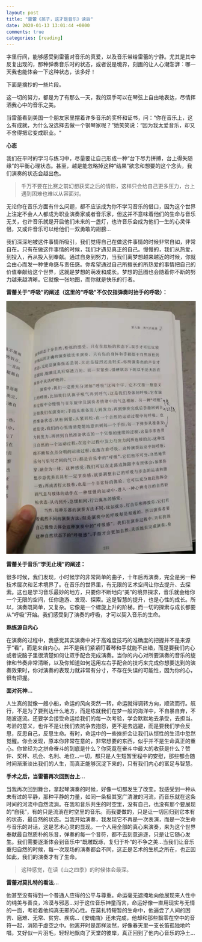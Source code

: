 ```yaml
---
layout: post
title: "雷蕾《孩子，这才是音乐》读后"
date: 2020-01-13 13:01:44 +0800
comments: true
categories: [reading]
---
```



字里行间，能够感受到雷蕾对音乐的真爱，以及音乐带给雷蕾的宁静。尤其是其中反复出现的，那种弹奏音乐时的状态，或者说是境界，刻画的让人心潮澎湃：哪一天我也能体会一下这种状态，该多好！

下面是摘抄的一些片段。


<!-- more -->

这一切的努力，都是为了有那么一天，我的双手可以在琴弦上自由地表达，尽情挥洒我心中的音乐之美。


当雷蕾看到美国一个朋友家里摆着许多音乐的奖杯和证书，问：“你在音乐上，这么有成就，为什么没选择去做一个钢琴家呢？”她笑笑说：“因为我太爱音乐，却又不舍得把它变成职业。“

**心态**

我们在平时的学习与练习中，尽量要让自己形成一种“台下尽力拼搏，台上得失随缘”的平衡心理状态。甚至，越是能忽略掉这种“结果”欲念和想要的这个念头，我们演奏的状态会越出色。

> 千万不要在比赛之前幻想获奖之后的情形，这样只会给自己更多压力，台上遇到困难也难以从容面对。

无论你在音乐方面有什么问题，都不应该成为你不学习音乐的借口，因为这个世界上注定不会人人都成为职业演奏家或者音乐家，但这并不意味着他们的生命与音乐无关，也许音乐就是开启他们未来的一盏灯，也许音乐会成为他们一生的心灵伴侣，又或许音乐可以给他们一双勇敢的翅膀...

我们深深地被这件事情所吸引，我们觉得自己在做这件事情的时候非常自如，非常自在。只有在做这件事情的时候，我们才遇见真正的自己。慢慢的，我们从热爱，到投入，再从投入到奉献。通过自身到努力，当我们离梦想越来越近的时候，你就会由心而发一种使命感与责任感。你希望通过自己所擅长的所热爱的事情把自己的价值奉献给这个世界，这就是梦想的萌发和成长。梦想的蓝图也会随着你不断的努力越来越清晰。它就像一张地图，而你就是快乐的行者。

**雷蕾关于“呼吸”的阐述（这里的“呼吸”不仅仅指弹奏时抬手的呼吸）：**

![雷蕾-呼吸](/images/雷蕾-呼吸.jpeg)

**雷蕾关于音乐“学无止境”的阐述：**

很多时候，我们发现，小时候学的非常简单的曲子，十年后再演奏，完全是另一种技术层次和艺术境界了。在音乐的世界里，有无限的艺术空间让你去提升、去探索。这也是学习音乐最妙的地方，只要你不断地向“美”的境界探求，音乐就会给你一个无限的空间，任你遨游、发现、探索。这是智慧的提升，也是心性的成长。所以，演奏既简单，又复杂。它像是一个螺旋上升的阶梯。而一切的探索与成长都要从“呼吸”开始。我们感受到了演奏的呼吸，才可以契入音乐的生命。

**熟练源自内心**

在演奏的过程中，我感觉其实演奏中对于高难度技巧的准确度的把握并不是来源于“看”，而是来自内心。并不是我们紧紧盯着琴和手就能不出错，而是要我们内心或者说脑子里很清楚如何让双手配合完成演奏。当你的内心对所要演奏的音乐的旋律和节奏非常清晰，以及你知道如何运用左右手配合的技巧来完成你想要达到的演奏效果时，你对演奏的表现力就非常有分寸，不存在失误的可能性，因为你的心，很有把握。

**面对死神...**

人生真的就像一艘小船，命运的风向突然一转，命运就得调转方向，顺流而行。航行，不是为了要到达什么地方，而是练就我们在梦一般的海洋中，不自暴自弃，不随波逐流。还要学会接受命运给我们的每一次考验，学会默默地去承受，去担当。考验的意义，也许不是让我们去抗争去抱怨，更不是去逃避，而是要我们学会反思，反思自己，反思生命。有时，命运中的一些挫折会让我们从惯性的生活中忽然觉醒。你会发现，原本你非常在意的，非常想要的东西，似乎并不是生命真正的重心。你曾经为之拼命奋斗的到底是什么？你究竟在奋斗中最大的收获是什么？赞许、奖杯、机会、名利、地位...一切，都只是人生短暂里程中的安慰，那些都会随时间渐渐淡出我们的人生，而真正能够沉淀下来的，只有我们内心的富足与智慧。

**手术之后，当雷蕾再次回到台上...**

当我再次回到舞台，拿起琴演奏的时候，好像一切都发生了改变。我感受到一种从未有过的平静，那种平静的力量，如同一条极其宽广清澈的河流，而音乐就在这条时间的河流中自然流淌。在我和音乐共生的时空里，没有自己，也没有那个要展现的“自我”，有的只是流淌在时空里的音乐。而我要做的，只是让一切回归到它本有的状态，最自然的状态。当我开始演奏，我发现它不再是一次表演，而是一次生命与音乐的对话，这是艺术心灵的显现。一个人用全部的真心来演奏，来为这个世界奉献最自然质朴的乐音，弹奏的每一个音符，都不去刻意追逐，只是让它随心发生。我们需要逐渐体会到音乐中“既雕既琢，复归于朴”的不争之美...当我们让音乐重归自然的时候，每一次现场的演奏都会不同，这正是艺术的生机之所在，也正因如此，我们的演奏才有了生命。

> 这种感觉，在读《山之四季》的时候体会最深。

**雷蕾对莫扎特的看法...**

他甚至没有得到一个普通人应得的公平与尊重。命运毫无遮掩地向他展现来人性中的纯美与善良，冷漠与邪恶...对于这位音乐神童而言，命运好像一直用现实与无情的一面，考验着他纯真无邪的心性。在莫扎特短暂的生命中，他遍尝了人间的困苦、磨难、无常、贫穷、疾病...《安魂曲》还未完成，他却和那些飘零在空中的音符一起，消陨于虚空之中。他离开时是那样淡然，好像春天里一支长笛孤独地吟唱，又好似一片羽毛，轻轻地飘向了天堂的彼岸，真正回到了他内心音乐的净土...

